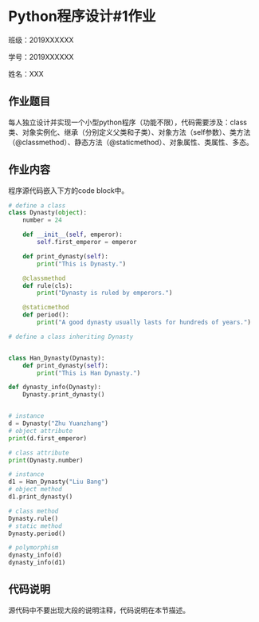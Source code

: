 # Python程序设计#1作业

班级：2019XXXXXX

学号：2019XXXXXX

姓名：XXX

## 作业题目

每人独立设计并实现一个小型python程序（功能不限），代码需要涉及：class类、对象实例化、继承（分别定义父类和子类）、对象方法（self参数）、类方法（@classmethod）、静态方法（@staticmethod）、对象属性、类属性、多态。

## 作业内容

程序源代码嵌入下方的code block中。

```python
# define a class
class Dynasty(object):
    number = 24

    def __init__(self, emperor):
        self.first_emperor = emperor

    def print_dynasty(self):
        print("This is Dynasty.")

    @classmethod
    def rule(cls):
        print("Dynasty is ruled by emperors.")

    @staticmethod
    def period():
        print("A good dynasty usually lasts for hundreds of years.")

# define a class inheriting Dynasty


class Han_Dynasty(Dynasty):
    def print_dynasty(self):
        print("This is Han Dynasty.")

def dynasty_info(Dynasty):
    Dynasty.print_dynasty()


# instance
d = Dynasty("Zhu Yuanzhang")
# object attribute
print(d.first_emperor)

# class attribute
print(Dynasty.number)

# instance
d1 = Han_Dynasty("Liu Bang")
# object method
d1.print_dynasty()

# class method
Dynasty.rule()
# static method
Dynasty.period()

# polymorphism
dynasty_info(d)
dynasty_info(d1)
```

## 代码说明

源代码中不要出现大段的说明注释，代码说明在本节描述。